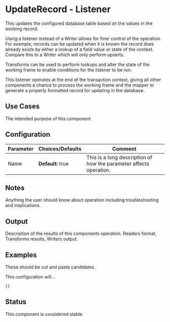 # UpdateRecord - Listener

This updates the configured database table based on the values in the working record.

Using a listener instead of a Writer allows for finer control of the operation. For example, records can be updated when it is known the record does already exists by either a lookup of a field value or state of  the context. Compare this to a Writer which will only perform upserts.

Transforms can be used to perform lookups and alter the state of the working frame to enable conditions for the listener to be run.

This listener operates at the end of the transaction context, giving all other components a chance to process the working frame and the mapper to generate a properly formatted record for updating in the database.

## Use Cases

The intended purpose of this component

## Configuration

| Parameter | Choices/Defaults  | Comment                                                      |
| --------- | ----------------- | ------------------------------------------------------------ |
| Name      | **Default:** true | This is a long description of how the parameter affects operation. |

## Notes

Anything the user should know about operation including troubleshooting and implications.

## Output

Description of the results of this components operation. Readers format, Transforms results, Writers output.

## Examples

These should be cut and paste candidates. 

This configuration will...

```json
{}
```

## Status

This component is considered stable

